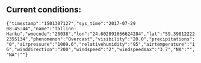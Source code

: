 ## Current conditions: 
 ``` {"timestamp":"1501307127","sys_time":"2017-07-29 08:45:44","name":"Tallinn-Harku","wmocode":"26038","lon":"24.602891666624284","lat":"59.398122222355134","phenomenon":"Overcast","visibility":"20.0","precipitations":"0","airpressure":"1009.6","relativehumidity":"95","airtemperature":"16","winddirection":"200","windspeed":"2","windspeedmax":"3.7","NA":"","NA":""} ```
